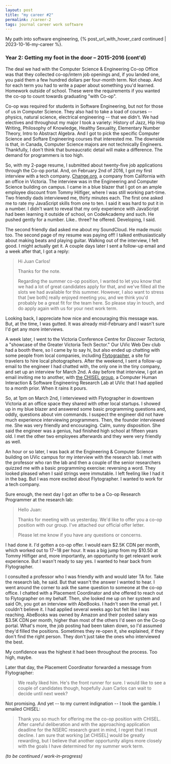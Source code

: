 ```yaml
---
layout: post
title: "my career #2"
permalink: /career-2
tags: journal career work software
---
```


My path into software engineering, {% post_url_with_hover_card continued | 2023-10-16-my-career %}.
<!--more-->

### Year 2: Getting my foot in the door – 2015-2016 (cont'd)

The deal we had with the Computer Science & Engineering Co-op Office was that they collected co-op/intern job openings and, if you landed one, you paid them a few hundred dollars per four-month term.
Not cheap.
And for each term you had to write a paper about something you'd learned.
Homework outside of school.
These were the requirements if you wanted the co-op to count towards graduating "with Co-op".

Co-op was required for students in Software Engineering, but not for those of us in Computer Science.
They also had to take a load of courses -- physics, natural science, electrical engineering -- that we didn't.
We had electives and throughout my major I took a variety: History of Jazz, Hip Hop Writing, Philosophy of Knowledge, Healthy Sexuality, Elementary Number Theory, Intro to Abstract Algebra.
And I got to pick the specific Computer Science and Softare Engineering courses that interested me.
The downside is that, in Canada, Computer Science majors are not technically Engineers.
Thankfully, I don't think that bureaucratic detail will make a difference.
The demand for programmers is too high.

So, with my 2-page resume, I submitted about twenty-five job applications through the Co-op portal.
And, on February 2nd of 2016, I got my first interview with a tech company.
[Change.org](https://www.change.org/), a company from California with an office in Victoria.
The interview was in the Engineering and Computer Science building on campus.
I came in a blue blazer that I got on an ample employee discount from Tommy Hilfiger, where I was still working part-time.
Two friendly dads interviewed me, thirty minutes each.
The first one asked me to rate my JavaScript skills from one to ten.
I said it was hard to put it in a number.
I didn't want to reveal that my only experience with JavaScript had been learning it outside of school, on CodeAcademy and such.
He pushed gently for a number.
Like.. three? he offered.
Developing, I said.

The second friendly dad asked me about my SoundCloud.
He made music too.
The second page of my resume was paying off!
I talked enthusiastically about making beats and playing guitar.
Walking out of the interview, I felt good.
I might actually get it.
A couple days later I sent a follow-up email and a week after that, I got a reply:

> Hi Juan Carlos!
>
> Thanks for the note.
>
> Regarding the summer co-op position, I wanted to let you know that we had a lot of great candidates apply for that, and we've filled all the slots we had available for this summer. However, I also want to stress that [we both] really enjoyed meeting you, and we think you'd probably be a great fit for the team here. So please stay in touch, and do apply again with us for your next work term.

Looking back, I appreciate how nice and encouraging this message was.
But, at the time, I was gutted.
It was already mid-February and I wasn't sure I'd get any more interviews.

A week later, I went to the Victoria Conference Centre for _Discover Tectoria_, a "showcase of the Greater Victoria Tech Sector."
Our UVic Web Dev club had a booth there, so I came by to say hi, but also ended up chatting with some people from local companies, including [Flytographer](https://www.flytographer.com/), a site for travelers to hire local photographers.
After the weekend, I sent a follow-up email to the engineer I had chatted with, the only one in the tiny company, and set up an interview for March 2nd.
A day before that interview, I got an email inviting me to another, with [the CHISEL group](https://thechiselgroup.org/), a Computer Human Interaction & Software Engineering Research Lab at UVic that I had applied to a month prior.
When it rains it pours.

So, at 1pm on March 2nd, I interviewed with Flytographer in downtown Victoria at an office space they shared with other local startups.
I showed up in my blue blazer and answered some basic programming questions and, oddly, questions about vim commands.
I suspect the engineer did not have much experience interviewing programmers.
Then, the founder interviewed me.
She was very friendly and encouraging.
Calm, sunny disposition.
She said the engineer was a genius, had finished high school at fifteen years old.
I met the other two employees afterwards and they were very friendly as well.

An hour or so later, I was back at the Engineering & Computer Science building on UVic campus for my interview with the research lab.
I met with the professor who ran the lab and then a couple of the senior researchers quizzed me with a basic programming exercise: reversing a word.
They looked pleased when I said strings were immutable.
I left feeling like I had it in the bag.
But I was more excited about Flytographer.
I wanted to work for a tech company.

Sure enough, the next day I got an offer to be a Co-op Research Programmer at the research lab:

> Hello Juan:
>
> Thanks for meeting with us yesterday. We'd like to offer you a co-op position with our group. I've attached our official offer letter.
>
> Please let me know if you have any questions or concerns.

I had done it.
I'd gotten a co-op offer.
I would earn $2.5K CDN per month, which worked out to $17-$18 per hour.
It was a big jump from my $10.50 at Tommy Hilfiger and, more importantly, an opportunity to get relevant work experience.
But I wasn't ready to say yes.
I wanted to hear back from Flytographer.

I consulted a professor who I was friendly with and would later TA for.
Take the research lab, he said.
But that wasn't the answer I wanted to hear.
I went around the corner to ask the same question to someone at the co-op office.
I chatted with a Placement Coordinator and she offered to reach out to Flytographer on my behalf.
Then, she looked me up on her system and said Oh, you got an interview with AbeBooks.
I hadn't seen the email yet.
I couldn't believe it.
I had applied several weeks ago but felt like I was reaching.
AbeBooks was owned by Amazon and their posted salary was $3.5K CDN per month, higher than most of the others I'd seen on the Co-op portal.
What's more, the job posting had been taken down, so I'd assumed they'd filled the positions.
Sometimes they re-open it, she explained, if they don't find the right person.
They don't just take the ones who interviewed the best.

My confidence was the highest it had been throughout the process.
Too high, maybe.

Later that day, the Placement Coordinator forwarded a message from Flytographer:

> We really liked him. He's the front runner for sure. I would like to see a couple of candidates though, hopefully Juan Carlos can wait to decide until next week?

Not promising.
And yet -- to my current indignation -- I took the gamble.
I emailed CHISEL:

> Thank you so much for offering me the co-op position with CHISEL. After careful deliberation and with the approaching application deadline for the NSERC research grant in mind, I regret that I must decline. I am sure that working [at CHISEL] would be greatly rewarding, but I believe that another opportunity aligns more closely with the goals I have determined for my summer work term.

*(to be continued / work-in-progress)*
